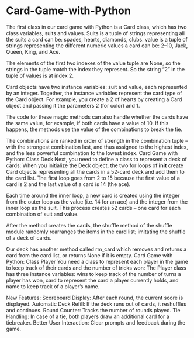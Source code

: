 # Card-Game-with-Python
The first class in our card game with Python is a Card class, which has two class variables, suits and values. Suits is a tuple of strings representing all the suits a card can be: spades, hearts, diamonds, clubs. value is a tuple of strings representing the different numeric values a card can be: 2–10, Jack, Queen, King, and Ace.

The elements of the first two indexes of the value tuple are None, so the strings in the tuple match the index they represent. So the string “2” in the tuple of values is at index 2.

Card objects have two instance variables: suit and value, each represented by an integer. Together, the instance variables represent the card type of the Card object. For example, you create a 2 of hearts by creating a Card object and passing it the parameters 2 (for color) and 1.

The code for these magic methods can also handle whether the cards have the same value, for example, if both cards have a value of 10. If this happens, the methods use the value of the combinations to break the tie.

The combinations are ranked in order of strength in the combination tuple – with the strongest combination last, and thus assigned to the highest index, and the less powerful combination to the lowest index.
Card Game with Python: Class Deck
Next, you need to define a class to represent a deck of cards:
When you initialize the Deck object, the two for loops of __init__ create Card objects representing all the cards in a 52-card deck and add them to the card list. The first loop goes from 2 to 15 because the first value of a card is 2 and the last value of a card is 14 (the ace).

Each time around the inner loop, a new card is created using the integer from the outer loop as the value (i.e. 14 for an ace) and the integer from the inner loop as the suit. This process creates 52 cards – one card for each combination of suit and value.

After the method creates the cards, the shuffle method of the shuffle module randomly rearranges the items in the card list; imitating the shuffle of a deck of cards.

Our deck has another method called rm_card which removes and returns a card from the card list, or returns None if it is empty.
Card Game with Python: Class Player
You need a class to represent each player in the game to keep track of their cards and the number of tricks won:
The Player class has three instance variables: wins to keep track of the number of turns a player has won, card to represent the card a player currently holds, and name to keep track of a player’s name.

New Features:
Scoreboard Display: After each round, the current score is displayed.
Automatic Deck Refill: If the deck runs out of cards, it reshuffles and continues.
Round Counter: Tracks the number of rounds played.
Tie Handling: In case of a tie, both players draw an additional card for a tiebreaker.
Better User Interaction: Clear prompts and feedback during the game.
